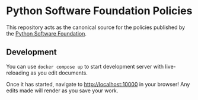 # Python Software Foundation Policies

This repository acts as the canonical source for the policies published by
the [Python Software Foundation](https://python.org/psf/).

## Development

You can use `docker compose up` to start development server with live-reloading as you
edit documents.

Once it has started, navigate to [http://localhost:10000](http://localhost:10000)
in your browser! Any edits made will render as you save your work.
